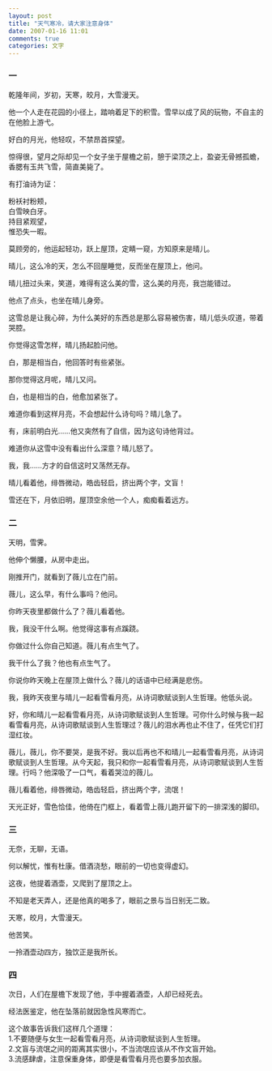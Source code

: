 ```yaml
---
layout: post
title: "天气寒冷，请大家注意身体"
date: 2007-01-16 11:01
comments: true
categories: 文字
---
```

### 一

乾隆年间，岁初，天寒，皎月，大雪漫天。

他一个人走在花园的小径上，踏响着足下的积雪。雪早以成了风的玩物，不自主的在他脸上游弋。

好白的月光，他轻叹，不禁昂首探望。

惊得很，望月之际却见一个女子坐于屋檐之前，憩于梁顶之上，盈姿无骨撼孤蟾，香腮有玉共飞雪，简直美毙了。

有打油诗为证：

粉袄衬粉颊，  
白雪映白牙。  
持目紧观望，  
惟恐失一暇。

莫顾旁的，他运起轻功，跃上屋顶，定睛一窥，方知原来是晴儿。<!-- more -->  

晴儿，这么冷的天，怎么不回屋睡觉，反而坐在屋顶上，他问。

晴儿扭过头来，笑道，难得有这么美的雪，这么美的月亮，我岂能错过。

他点了点头，也坐在晴儿身旁。

这雪总是让我心碎，为什么美好的东西总是那么容易被伤害，晴儿低头叹道，带着哭腔。

你觉得这雪怎样，晴儿扬起脸问他。

白，那是相当白，他回答时有些紧张。

那你觉得这月呢，晴儿又问。

白，也是相当的白，他愈加紧张了。

难道你看到这样月亮，不会想起什么诗句吗？晴儿急了。

有，床前明白光……他又突然有了自信，因为这句诗他背过。

难道你从这雪中没有看出什么深意？晴儿怒了。

我，我……方才的自信这时又荡然无存。

晴儿看着他，绯唇微动，皓齿轻启，挤出两个字，文盲！

雪还在下，月依旧明，屋顶空余他一个人，痴痴看着远方。

### 二

天明，雪霁。  

他伸个懒腰，从房中走出。  

刚推开门，就看到了薇儿立在门前。  

薇儿，这么早，有什么事吗？他问。  

你昨天夜里都做什么了？薇儿看着他。  

我，我没干什么啊。他觉得这事有点蹊跷。  

你做过什么你自己知道。薇儿有点生气了。  

我干什么了我？他也有点生气了。  

你说你昨天晚上在屋顶上做什么？薇儿的话语中已经满是悲伤。  

我，我昨天夜里与晴儿一起看雪看月亮，从诗词歌赋谈到人生哲理。他低头说。  

好，你和晴儿一起看雪看月亮，从诗词歌赋谈到人生哲理。可你什么时候与我一起看雪看月亮，从诗词歌赋谈到人生哲理过？薇儿的泪水再也止不住了，任凭它们打湿红妆。

薇儿，薇儿，你不要哭，是我不好。我以后再也不和晴儿一起看雪看月亮，从诗词歌赋谈到人生哲理。从今天起，我只和你一起看雪看月亮，从诗词歌赋谈到人生哲理。行吗？他深吸了一口气，看着哭泣的薇儿。

薇儿看着他，绯唇微动，皓齿轻启，挤出两个字，流氓！

天光正好，雪色恰佳，他倚在门框上，看着雪上薇儿跑开留下的一排深浅的脚印。

### 三

无奈，无聊，无语。

何以解忧，惟有杜康。借酒浇愁，眼前的一切也变得虚幻。

这夜，他提着酒壶，又爬到了屋顶之上。

不知是老天弄人，还是他真的喝多了，眼前之景与当日别无二致。

天寒，皎月，大雪漫天。

他苦笑。

一拎酒壶动四方，独饮正是我所长。

### 四

次日，人们在屋檐下发现了他，手中握着酒壶，人却已经死去。

经法医鉴定，他在坠落前就因急性风寒而亡。


这个故事告诉我们这样几个道理：  
1.不要随便与女生一起看雪看月亮，从诗词歌赋谈到人生哲理。  
2.文盲与流氓之间的距离其实很小，不当流氓应该从不作文盲开始。  
3.流感肆虐，注意保重身体，即便是看雪看月亮也要多加衣服。